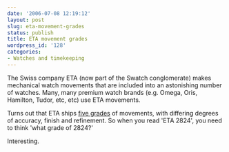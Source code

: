 ```yaml
---
date: '2006-07-08 12:19:12'
layout: post
slug: eta-movement-grades
status: publish
title: ETA movement grades
wordpress_id: '128'
categories:
- Watches and timekeeping
---
```



The Swiss company ETA (now part of the Swatch conglomerate) makes mechanical watch movements that are included into an astonishing number of watches. Many, many premium watch brands (e.g. Omega, Oris, Hamilton, Tudor, etc, etc) use ETA movements.

Turns out that ETA ships [five grades](http://feeds.feedburner.com/~r/VelociphilesJourneyIntoWatches/~0/142) of movements, with differing degrees of accuracy, finish and refinement. So when you read 'ETA 2824', you need to think 'what grade of 2824?'

Interesting.

